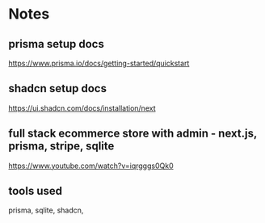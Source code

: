 # Notes

## prisma setup docs

https://www.prisma.io/docs/getting-started/quickstart

## shadcn setup docs

https://ui.shadcn.com/docs/installation/next

## full stack ecommerce store with admin - next.js, prisma, stripe, sqlite

https://www.youtube.com/watch?v=iqrgggs0Qk0

## tools used

prisma, sqlite, shadcn,
